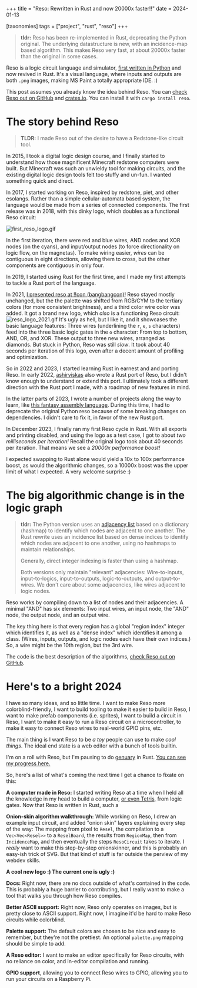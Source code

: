 +++
title = "Reso: Rewritten in Rust and now 20000x faster!!"
date  = 2024-01-13

[taxonomies]
tags  = ["project", "rust", "reso"]
+++

> **tldr:** Reso has been re-implemented in Rust, deprecating the Python original. The underlying datastructure is new, with an incidence-map based algorithm. This makes Reso very fast, at about 20000x faster than the original in some cases.

Reso is a logic circuit language and simulator, [first written in Python](https://lynndotpy.xyz/posts/reso-intro/) and now revived in Rust. It's a visual language, where inputs and outputs are both `.png` images, making MS Paint a totally appropriate IDE. :)

This post assumes you already know the idea behind Reso. You can [check Reso out on GitHub](https://github.com/resolang/reso) and [crates.io](https://crates.io/crates/reso). You can install it with `cargo install reso`.


<!-- more -->

# The story behind Reso

> **TLDR:** I made Reso out of the desire to have a Redstone-like circuit tool. 

In 2015, I took a digital logic design course, and I finally started to understand how those magnificent Minecraft redstone computers were built. But Minecraft was such an unwieldy tool for making circuits, and the existing digital logic design tools felt too stuffy and un-fun. I wanted something quick and direct.

In 2017, I started working on Reso, inspired by redstone, piet, and other esolangs. Rather than a simple cellular-automata based system, the language would be made from a series of connected components. The first release was in 2018, with this dinky logo, which doubles as a functional Reso circuit:

![first_reso_logo.gif](/posts/images/first_reso_logo.gif)

In the first iteration, there were red and blue wires, AND nodes and XOR nodes (on the cyans), and input/output nodes (to force directionality on logic flow, on the magnetas). To make wiring easier, *wires* can be contiguous in eight directions, allowing them to cross, but the other components are contiguous in only four.

In 2019, I started using Rust for the first time, and I made my first attempts to tackle a Rust port of the language.

In 2021, [I presented reso at !!con (bangbangcon)](https://bangbangcon.com/2021/recordings.html)! Reso stayed mostly unchanged, but the the palette was shifted from RGB/CYM to the tertiary colors (for more consistent brightness), and a third color wire color was added. It got a brand new logo, which *also* is a functioning Reso circuit:
![reso_logo_2021.gif](/posts/images/reso_logo_2021.gif)
It's ugly as hell, but I like it, and it showcases the basic language features: Three wires (underlining the `r`, `e`, `s` characters) feed into the three basic logic gates in the `o` character: From top to bottom, AND, OR, and XOR. These output to three new wires, arranged as diamonds. But stuck in Python, Reso was still *slow*. It took about 40 seconds per iteration of this logo, even after a decent amount of profiling and optimization.

So in 2022 and 2023, I started learning Rust in earnest and and porting Reso. In early 2022, [ashirviskas](https://github.com/ashirviskas/rust_reso/) also wrote a Rust port of Reso, but I didn't know enough to understand or extend this port. I ultimately took a different direction with the Rust port I made, with a roadmap of new features in mind.

In the latter parts of 2023, I wrote a number of projects along the way to learn, like [this fantasy assembly language](https://github.com/lynnpepin/phantasm). During this time, I had to deprecate the original Python reso because of some breaking changes on dependencies. I didn't care to fix it, in favor of the new Rust port.

In December 2023, I finally ran my first Reso cycle in Rust. With all exports and printing disabled, and using the logo as a test case, I got to about *two milliseconds per iteration!* Recall the original logo took about 40 seconds per iteration. That means we see a *20000x performance boost!*

I expected swapping to Rust alone would yield a 10x to 100x performance boost, as would the algorithmic changes, so a 10000x boost was the upper limit of what I expected. A very welcome surprise :)

# The big algorithmic change is in the logic graph

> **tldr:** The Python version uses an [adjacency list](https://en.wikipedia.org/wiki/Adjacency_list) based on a dictionary (hashmap) to identify which nodes are adjacent to one another. The Rust rewrite uses an incidence list based on dense indices to identify which nodes are adjacent to one another, using no hashmaps to maintain relationships. 
> 
> Generally, direct integer indexing is faster than using a hashmap. 
> 
> Both versions only maintain "relevant" adjacencies: Wire-to-inputs, input-to-logics, input-to-outputs, logic-to-outputs, and output-to-wires. We don't care about some adjacencies, like wires adjacent to logic nodes.

Reso works by compiling down to a list of nodes and their adjacencies. A minimal "AND" has six elements: Two input wires, an input node, the "AND" node, the output node, and an output wire. 

The key thing here is that every region has a global "region index" integer which identifies it, as well as a "dense index" which identifies it among a class. (Wires, inputs, outputs, and logic nodes each have their own indices.) So, a wire might be the 10th region, but the 3rd wire.

The code is the best description of the algorithms, [check Reso out on GitHub](https://github.com/resolang/reso).


# Here's to a bright 2024

I have so many ideas, and so little time. I want to make Reso more colorblind-friendly, I want to build tooling to make it easier to build in Reso, I want to make prefab components (i.e. sprites), I want to build a circuit in Reso, I want to make it easy to run a Reso circuit on a microcontroller, to make it easy to connect Reso wires to real-world GPIO pins, etc.

The main thing is I want Reso to be *a toy* people can use to make *cool things*. The ideal end state is a web editor with a bunch of tools builtin. 

I'm on a roll with Reso, but I'm pausing to do [genuary](genuary.art) in Rust. [You can see my progress here.](https://github.com/lynnpepin/genuary)

So, here's a list of what's coming the next time I get a chance to fixate on this:

**A computer made in Reso:** I started writing Reso at a time when I held all the knowledge in my head to build a computer, [or even Tetris,](https://www.nand2tetris.org/) from logic gates. Now that Reso is written in Rust, such a 

**Onion-skin algorithm walkthrough:** While working on Reso, I drew an example input circuit, and added "onion skin" layers explaining every step of the way: The mapping from pixel to `Resel`, the compilation to a `Vec<Vec<Resel>>` to a `ReselBoard`, the results from `RegionMap`, then from `IncidenceMap`, and then eventually the steps `ResoCircuit` takes to iterate. I *really* want to make this step-by-step onionskinner, and this is probably an easy-ish trick of SVG. But that kind of stuff is far outside the perview of my webdev skills.

**A cool new logo :) The current one is ugly :)**

**Docs:** Right now, there are no docs outside of what's contained in the code. This is probably a huge barrier to contributing, but I really want to make a tool that walks you through how Reso compiles. 

**Better ASCII support:** Right now, Reso only operates on images, but is pretty close to ASCII support. Right now, I imagine it'd be hard to make Reso circuits while colorblind.

**Palette support:** The default colors are chosen to be nice and easy to remember, but they're not the prettiest. An optional `palette.png` mapping should be simple to add.

**A Reso editor:** I want to make an editor specifically for Reso circuits, with no reliance on color, and in-editor compilation and running.

**GPIO support**, allowing you to connect Reso wires to GPIO, allowing you to run your circuits on a Raspberry Pi.

